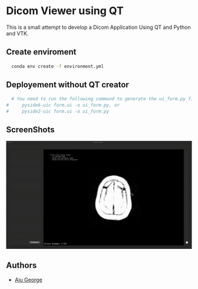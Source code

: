 
# Dicom Viewer using QT

This is a small attempt to develop a Dicom Application Using QT and Python and VTK.


## Create enviroment



```bash
  conda env create -f environment.yml
```


## Deployement without QT creator 



```bash
  # You need to run the following command to generate the ui_form.py file
#     pyside6-uic form.ui -o ui_form.py, or
#     pyside2-uic form.ui -o ui_form.py
```


## ScreenShots
![Logo](https://github.com/ajugeorge97/Dicomvieweqt/blob/main/Images/update.gif)



## Authors

- [Aju George](https://github.com/ajugeorge93)

